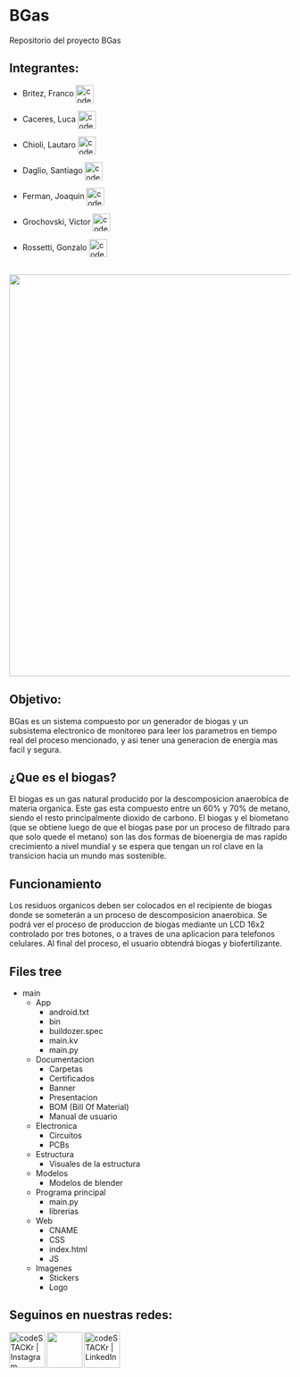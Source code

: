 # BGas
Repositorio del proyecto BGas

## Integrantes:
- Britez, Franco  [<img align="center" alt="codeSTACKr | LinkedIn" height="32px" src=https://cdn.jsdelivr.net/npm/simple-icons@v3/icons/linkedin.svg />][linkedinbr]

- Caceres, Luca  [<img align="center" alt="codeSTACKr | LinkedIn" height="32px" src=https://cdn.jsdelivr.net/npm/simple-icons@v3/icons/linkedin.svg />][linkedinca]

- Chioli, Lautaro  [<img align="center" alt="codeSTACKr | LinkedIn" height="32px" src=https://cdn.jsdelivr.net/npm/simple-icons@v3/icons/linkedin.svg />][linkedinch]

- Daglio, Santiago  [<img align="center" alt="codeSTACKr | LinkedIn" height="32px" src=https://cdn.jsdelivr.net/npm/simple-icons@v3/icons/linkedin.svg />][linkedinda]

- Ferman, Joaquin  [<img align="center" alt="codeSTACKr | LinkedIn" height="32px" src=https://cdn.jsdelivr.net/npm/simple-icons@v3/icons/linkedin.svg />][linkedinfe]

- Grochovski, Victor  [<img align="center" alt="codeSTACKr | LinkedIn" height="32px" src=https://cdn.jsdelivr.net/npm/simple-icons@v3/icons/linkedin.svg />][linkedingr]

- Rossetti, Gonzalo  [<img align="center" alt="codeSTACKr | LinkedIn" height="32px" src=https://cdn.jsdelivr.net/npm/simple-icons@v3/icons/linkedin.svg />][linkedinro] <br><br/>
<img align="center" width="720px" src="https://github.com/impatrq/bgas/blob/main/Documentacion/IMG_0831.jpeg" />

## Objetivo:
BGas es un sistema compuesto por un generador de biogas y un subsistema electronico de monitoreo para leer los parametros en tiempo real del proceso mencionado, y asi tener una generacion de energia mas facil y segura.

## ¿Que es el biogas?
El biogas es un gas natural producido por la descomposicion anaerobica de materia organica. Este gas esta compuesto entre un 60% y 70% de metano, siendo el resto principalmente dioxido de carbono. El biogas y el biometano (que se obtiene luego de que el biogas pase por un proceso de filtrado para que solo quede el metano) son las dos formas de bioenergia de mas rapido crecimiento a nivel mundial y se espera que tengan un rol clave en la transicion hacia un mundo mas sostenible.

## Funcionamiento 
Los residuos organicos deben ser colocados en el recipiente de biogas donde se someterán a un proceso de descomposicion anaerobica. Se podrá ver el proceso de produccion de biogas mediante un LCD 16x2 controlado por tres botones, o a traves de una aplicacion para telefonos celulares. Al final del proceso, el usuario obtendrá biogas y biofertilizante.  

## Files tree

- main
  - App
    - android.txt
    - bin
    - buildozer.spec
    - main.kv
    - main.py
  - Documentacion
    - Carpetas
    - Certificados
    - Banner
    - Presentacion
    - BOM (Bill Of Material)
    - Manual de usuario
  - Electronica
    - Circuitos
    - PCBs
  - Estructura
    - Visuales de la estructura
  - Modelos
    - Modelos de blender
  - Programa principal
    - main.py
    - librerias
  - Web
    - CNAME
    - CSS
    - index.html
    - JS
  - Imagenes
    - Stickers
    - Logo

## Seguinos en nuestras redes:
[<img align="left" alt="codeSTACKr | Instagram" height="64px" src="https://cdn.jsdelivr.net/npm/simple-icons@v3/icons/instagram.svg" />][instagram]
[<img align="left" height="64px" src="https://github.com/impatrq/bgas/blob/main/App/images/logo.png" />][bgas]
[<img align="left" alt="codeSTACKr | LinkedIn" height="64px" src="https://cdn.jsdelivr.net/npm/simple-icons@v3/icons/linkedin.svg" />][linkedin]


[instagram]: https://instagram.com/proyecto.bgas?igshid=NGVhN2U2NjQ0Yg==
[bgas]: https://bgas.ar/
[Linkedin]: https://www.linkedin.com/company/101246268
[linkedinbr]: https://www.linkedin.com/in/franco-britez-b33523277/
[linkedinca]: https://www.linkedin.com/in/luca-c%C3%A1ceres-996389281/
[linkedinch]: https://www.linkedin.com/in/lautaro-chioli-87a68a27a/
[linkedinda]: https://www.linkedin.com/in/santiago-daglio-96b716295/
[linkedinfe]: https://www.linkedin.com/in/joaquin-ferman-b8b843259/
[linkedingr]: https://www.linkedin.com/in/victorgrochovski/
[linkedinro]: [https://google.com/](https://www.linkedin.com/in/gonzalo-rossetti-146219288/)https://www.linkedin.com/in/gonzalo-rossetti-146219288/
